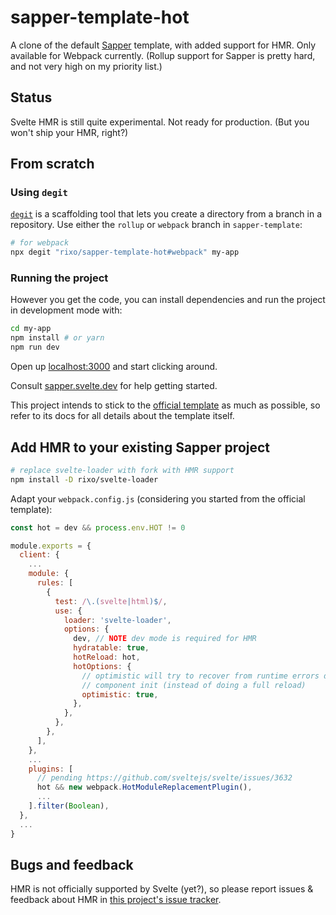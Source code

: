 # sapper-template-hot

A clone of the default [Sapper](https://github.com/sveltejs/sapper) template, with added support for HMR. Only available for Webpack currently. (Rollup support for Sapper is pretty hard, and not very high on my priority list.)


## Status

Svelte HMR is still quite experimental. Not ready for production. (But you won't ship your HMR, right?)


## From scratch


### Using `degit`

[`degit`](https://github.com/Rich-Harris/degit) is a scaffolding tool that lets you create a directory from a branch in a repository. Use either the `rollup` or `webpack` branch in `sapper-template`:

```bash
# for webpack
npx degit "rixo/sapper-template-hot#webpack" my-app
```


### Running the project

However you get the code, you can install dependencies and run the project in development mode with:

```bash
cd my-app
npm install # or yarn
npm run dev
```

Open up [localhost:3000](http://localhost:3000) and start clicking around.

Consult [sapper.svelte.dev](https://sapper.svelte.dev) for help getting started.

This project intends to stick to the [official template](https://github.com/sveltejs/sapper-template) as much as possible, so refer to its docs for all details about the template itself.


## Add HMR to your existing Sapper project

~~~bash
# replace svelte-loader with fork with HMR support
npm install -D rixo/svelte-loader
~~~

Adapt your `webpack.config.js` (considering you started from the official template):

~~~js
const hot = dev && process.env.HOT != 0

module.exports = {
  client: {
    ...
    module: {
      rules: [
        {
          test: /\.(svelte|html)$/,
          use: {
            loader: 'svelte-loader',
            options: {
              dev, // NOTE dev mode is required for HMR
              hydratable: true,
              hotReload: hot,
              hotOptions: {
                // optimistic will try to recover from runtime errors during
                // component init (instead of doing a full reload)
                optimistic: true,
              },
            },
          },
        },
      ],
    },
    ...
    plugins: [
      // pending https://github.com/sveltejs/svelte/issues/3632
      hot && new webpack.HotModuleReplacementPlugin(),
      ...
    ].filter(Boolean),
  },
  ...
}
~~~


## Bugs and feedback

HMR is not officially supported by Svelte (yet?), so please report issues & feedback about HMR in [this project's issue tracker](https://github.com/rixo/sapper-template-hot/issues).
